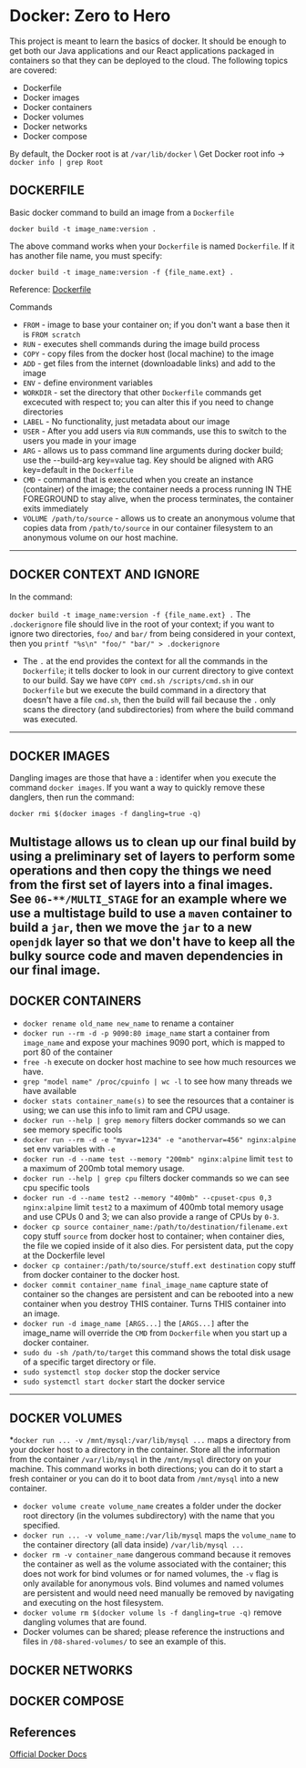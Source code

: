 # Docker: Zero to Hero

This project is meant to learn the basics of docker. It should be enough to 
get both our Java applications and our React applications packaged in
containers so that they can be deployed to the cloud. The following topics are
covered:

* Dockerfile
* Docker images
* Docker containers
* Docker volumes
* Docker networks
* Docker compose

By default, the Docker root is at `/var/lib/docker` \ 
Get Docker root info -> `docker info | grep Root`


## DOCKERFILE
Basic docker command to build an image from a `Dockerfile`

```docker build -t image_name:version .```

The above command works when your `Dockerfile` is named `Dockerfile`. If it has
another file name, you must specify:

```docker build -t image_name:version -f {file_name.ext} .```

Reference: [Dockerfile](https://docs.docker.com/engine/reference/builder/)

Commands
* `FROM` - image to base your container on; if you don't want a base then it is
`FROM scratch`
* `RUN` - executes shell commands during the image build process
* `COPY` - copy files from the docker host (local machine) to the image
* `ADD` - get files from the internet (downloadable links) and add to the image
* `ENV` - define environment variables
* `WORKDIR` - set the directory that other `Dockerfile` commands get excecuted with
respect to; you can alter this if you need to change directories
* `LABEL` - No functionality, just metadata about our image
* `USER` - After you add users via `RUN` commands, use this to switch to the users
you made in your image
* `ARG` - allows us to pass command line arguments during docker build; use
the --build-arg key=value tag. Key should be aligned with ARG key=default in
the `Dockerfile`
* `CMD` - command that is executed when you create an instance (container) of 
the image; the container needs a process running IN THE FOREGROUND to stay alive,
when the process terminates, the container exits immediately
* `VOLUME /path/to/source` - allows us to create an anonymous volume that copies
data from `/path/to/source` in our container filesystem to an anonymous volume on
our host machine.
----

## DOCKER CONTEXT AND IGNORE
In the command:

`docker build -t image_name:version -f {file_name.ext} .`
The `.dockerignore` file should live in the root of your context; if you want to
ignore two directories, `foo/` and `bar/` from being considered in your context,
then you `printf "%s\n" "foo/" "bar/" > .dockerignore`

* The `.` at the end provides the context for all the commands in the `Dockerfile`;
it tells docker to look in our current directory to give context to our build.
Say we have `COPY cmd.sh /scripts/cmd.sh` in our `Dockerfile` but we execute the
build command in a directory that doesn't have a file `cmd.sh`, then the build
will fail because the `.` only scans the directory (and subdirectories) from 
where the build command was executed.
----

## DOCKER IMAGES
Dangling images are those that have a <none>:<none> identifer when you execute
the command `docker images`. If you want a way to quickly remove these danglers,
then run the command:

`docker rmi $(docker images -f dangling=true -q)`

Multistage allows us to clean up our final build by using a preliminary set of
layers to perform some operations and then copy the things we need from the 
first set of layers into a final images. See `06-**/MULTI_STAGE` for an example
where we use a multistage build to use a `maven` container to build a `jar`,
then we move the `jar` to a new `openjdk` layer so that we don't have to keep
all the bulky source code and maven dependencies in our final image.
----

## DOCKER CONTAINERS
* `docker rename old_name new_name` to rename a container
* `docker run --rm -d -p 9090:80 image_name` start a container from `image_name`
and expose your machines 9090 port, which is mapped to port 80 of the container
* `free -h` execute on docker host machine to see how much resources we have.
* `grep "model name" /proc/cpuinfo | wc -l` to see how many threads
we have available
* `docker stats container_name(s)` to see the resources that a container is using;
we can use this info to limit ram and CPU usage.
* `docker run --help | grep memory` filters docker commands so we can see memory
specific tools
* `docker run --rm -d -e "myvar=1234" -e "anothervar=456" nginx:alpine` set 
env variables with `-e`
* `docker run -d --name test --memory "200mb" nginx:alpine` limit `test` to
a maximum of 200mb total memory usage.
* `docker run --help | grep cpu` filters docker commands so we can see cpu
specific tools
* `docker run -d --name test2 --memory "400mb" --cpuset-cpus 0,3 nginx:alpine`
limit `test2` to a maximum of 400mb total memory usage and use CPUs 0 and 3; we
can also provide a range of CPUs by `0-3`.  
* `docker cp source container_name:/path/to/destination/filename.ext` copy stuff
`source` from docker host to container; when container dies, the file we copied
inside of it also dies. For persistent data, put the copy at the Dockerfile level
* `docker cp container:/path/to/source/stuff.ext destination` copy stuff from
docker container to the docker host.
* `docker commit container_name final_image_name` capture state of container so
the changes are persistent and can be rebooted into a new container when you
destroy THIS container. Turns THIS container into an image.
* `docker run -d image_name [ARGS...]` the `[ARGS...]` after the image_name will
override the `CMD` from `Dockerfile` when you start up a docker container.
* `sudo du -sh /path/to/target` this command shows the total disk usage of a 
specific target directory or file.
* `sudo systemctl stop docker` stop the docker service
* `sudo systemctl start docker` start the docker service
----

## DOCKER VOLUMES
*`docker run ... -v /mnt/mysql:/var/lib/mysql ...` maps a directory from your docker
host to a directory in the container. Store all the information from the container
`/var/lib/mysql` in the `/mnt/mysql` directory on your machine. This command 
works in both directions; you can do it to start a fresh container or you can
do it to boot data from `/mnt/mysql` into a new container.
* `docker volume create volume_name` creates a folder under the docker root 
directory (in the volumes subdirectory) with the name that you specified.
* `docker run ... -v volume_name:/var/lib/mysql` maps the `volume_name` to the
container directory (all data inside) `/var/lib/mysql ...`
* `docker rm -v container_name` dangerous command because it removes the container
as well as the volume associated with the container; this does not work for bind
volumes or for named volumes, the `-v` flag is only available for anonymous vols.
Bind volumes and named volumes are persistent and would need need manually be 
removed by navigating and executing on the host filesystem.
* `docker volume rm $(docker volume ls -f dangling=true -q)` remove dangling
volumes that are found.
* Docker volumes can be shared; please reference the instructions and files in
`/08-shared-volumes/` to see an example of this.

## DOCKER NETWORKS

## DOCKER COMPOSE


## References
[Official Docker Docs](https://docs.docker.com/)
